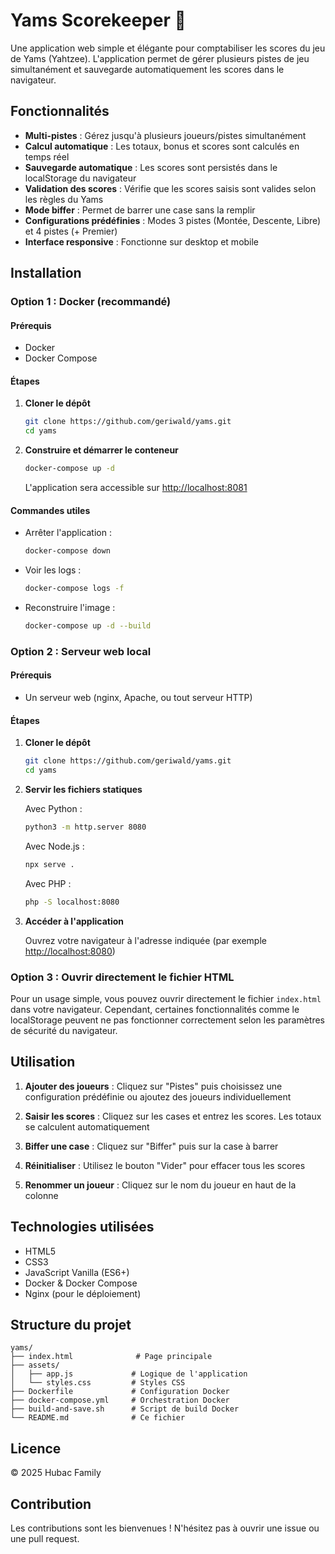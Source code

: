 # Yams Scorekeeper 🎲

Une application web simple et élégante pour comptabiliser les scores du jeu de Yams (Yahtzee). L'application permet de gérer plusieurs pistes de jeu simultanément et sauvegarde automatiquement les scores dans le navigateur.

## Fonctionnalités

- **Multi-pistes** : Gérez jusqu'à plusieurs joueurs/pistes simultanément
- **Calcul automatique** : Les totaux, bonus et scores sont calculés en temps réel
- **Sauvegarde automatique** : Les scores sont persistés dans le localStorage du navigateur
- **Validation des scores** : Vérifie que les scores saisis sont valides selon les règles du Yams
- **Mode biffer** : Permet de barrer une case sans la remplir
- **Configurations prédéfinies** : Modes 3 pistes (Montée, Descente, Libre) et 4 pistes (+ Premier)
- **Interface responsive** : Fonctionne sur desktop et mobile

## Installation

### Option 1 : Docker (recommandé)

#### Prérequis
- Docker
- Docker Compose

#### Étapes

1. **Cloner le dépôt**
   ```bash
   git clone https://github.com/geriwald/yams.git
   cd yams
   ```

2. **Construire et démarrer le conteneur**
   ```bash
   docker-compose up -d
   ```

   L'application sera accessible sur [http://localhost:8081](http://localhost:8081)

#### Commandes utiles

- Arrêter l'application :
  ```bash
  docker-compose down
  ```

- Voir les logs :
  ```bash
  docker-compose logs -f
  ```

- Reconstruire l'image :
  ```bash
  docker-compose up -d --build
  ```

### Option 2 : Serveur web local

#### Prérequis
- Un serveur web (nginx, Apache, ou tout serveur HTTP)

#### Étapes

1. **Cloner le dépôt**
   ```bash
   git clone https://github.com/geriwald/yams.git
   cd yams
   ```

2. **Servir les fichiers statiques**
   
   Avec Python :
   ```bash
   python3 -m http.server 8080
   ```

   Avec Node.js :
   ```bash
   npx serve .
   ```

   Avec PHP :
   ```bash
   php -S localhost:8080
   ```

3. **Accéder à l'application**
   
   Ouvrez votre navigateur à l'adresse indiquée (par exemple [http://localhost:8080](http://localhost:8080))

### Option 3 : Ouvrir directement le fichier HTML

Pour un usage simple, vous pouvez ouvrir directement le fichier `index.html` dans votre navigateur. Cependant, certaines fonctionnalités comme le localStorage peuvent ne pas fonctionner correctement selon les paramètres de sécurité du navigateur.

## Utilisation

1. **Ajouter des joueurs** : Cliquez sur "Pistes" puis choisissez une configuration prédéfinie ou ajoutez des joueurs individuellement

2. **Saisir les scores** : Cliquez sur les cases et entrez les scores. Les totaux se calculent automatiquement

3. **Biffer une case** : Cliquez sur "Biffer" puis sur la case à barrer

4. **Réinitialiser** : Utilisez le bouton "Vider" pour effacer tous les scores

5. **Renommer un joueur** : Cliquez sur le nom du joueur en haut de la colonne

## Technologies utilisées

- HTML5
- CSS3
- JavaScript Vanilla (ES6+)
- Docker & Docker Compose
- Nginx (pour le déploiement)

## Structure du projet

```
yams/
├── index.html              # Page principale
├── assets/
│   ├── app.js             # Logique de l'application
│   └── styles.css         # Styles CSS
├── Dockerfile             # Configuration Docker
├── docker-compose.yml     # Orchestration Docker
├── build-and-save.sh      # Script de build Docker
└── README.md              # Ce fichier
```

## Licence

© 2025 Hubac Family

## Contribution

Les contributions sont les bienvenues ! N'hésitez pas à ouvrir une issue ou une pull request.
